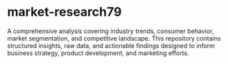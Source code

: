 # market-research79
A comprehensive analysis covering industry trends, consumer behavior, market segmentation, and competitive landscape. This repository contains structured insights, raw data, and actionable findings designed to inform business strategy, product development, and marketing efforts.  
